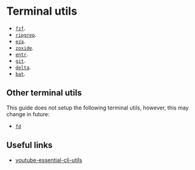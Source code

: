 # Terminal utils

- [`fzf`](./fzf/README.md).
- [`ripgrep`](./ripgrep/README.md).
- [`eza`](./eza/README.md).
- [`zoxide`](./zoxide/README.md).
- [`entr`](./entr/README.md).
- [`git`](./git/README.md).
- [`delta`](./delta/README.md).
- [`bat`](./bat/README.md).

## Other terminal utils

This guide does not setup the following terminal utils, however, this may change in future:

- [`fd`](https://github.com/sharkdp/fd)

## Useful links

- [youtube-essential-cli-utils][youtube-essential-cli-utils]

[youtube-essential-cli-utils]: <https://www.youtube.com/watch?v=2OHrTQVlRMg>

